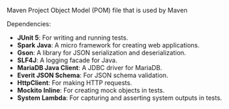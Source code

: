 Maven Project Object Model (POM) file that is used by Maven

Dependencies:
- **JUnit 5**: For writing and running tests.
- **Spark Java**: A micro framework for creating web applications.
- **Gson**: A library for JSON serialization and deserialization.
- **SLF4J**: A logging facade for Java.
- **MariaDB Java Client**: A JDBC driver for MariaDB.
- **Everit JSON Schema**: For JSON schema validation.
- **HttpClient**: For making HTTP requests.
- **Mockito Inline**: For creating mock objects in tests.
- **System Lambda**: For capturing and asserting system outputs in tests.